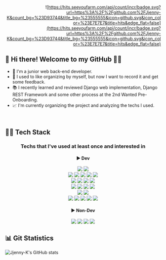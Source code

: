 <div align = "right">
  
  ![https://hits.seeyoufarm.com/api/count/incr/badge.svg?url=https%3A%2F%2Fgithub.com%2FJjenny-K&count_bg=%23D93744&title_bg=%23555555&icon=github.svg&icon_color=%23E7E7E7&title=hits&edge_flat=false](https://hits.seeyoufarm.com/api/count/incr/badge.svg?url=https%3A%2F%2Fgithub.com%2FJjenny-K&count_bg=%23D93744&title_bg=%23555555&icon=github.svg&icon_color=%23E7E7E7&title=hits&edge_flat=false)
  
</div>

## 👋 Hi there! Welcome to my GitHub 🙇‍♀️

- 🌱 I'm a junior web back-end developer.
- :open_file_folder: I used to like organizing by myself, but now I want to record it and get some feedback.
- 📚 I recently learned and reviewed Django web implementation, Django REST Framework and some other process at the 2nd Wanted Pre-Onboarding.
- 📈 I'm currently organizing the project and analyzing the techs I used.

<br/>

## 👩‍💻 Tech Stack

<div align = "center">

  ### Techs that I've used at least once and interested in

  #### ▶ Dev
  <div>
    <img src="https://img.shields.io/badge/Python-3766AB?style=flat-square&logo=Python&logoColor=white"/> <img src="https://img.shields.io/badge/Java-007396?style=flat-square&logo=Java&logoColor=white"/>
  </div>
  <div>
    <img src="https://img.shields.io/badge/Django-092E20?style=flat-square&logo=Django&logoColor=white"/> <img src="https://img.shields.io/badge/Django REST Framework-092E20?style=flat-square&logo=Django&logoColor=white"/> <img src="https://img.shields.io/badge/Flask-000000?style=flat-square&logo=Flask&logoColor=white"/> <img src="https://img.shields.io/badge/Jsp/Servlet-007396?style=flat-square&logo=Java&logoColor=white"/> <img src="https://img.shields.io/badge/Spring Framework-6DB33F?style=flat-square&logo=Spring&logoColor=white"/>
  </div>
  <div>
    <img src="https://img.shields.io/badge/HTML5-E34F26?style=flat-square&logo=HTML5&logoColor=white"/> <img src="https://img.shields.io/badge/CSS3-1572B6?style=flat-square&logo=CSS3&logoColor=white"/> <img src="https://img.shields.io/badge/JavaScript-F7DF1E?style=flat-square&logo=JavaScript&logoColor=white"/> <img src="https://img.shields.io/badge/jQuery-0769AD?style=flat-square&logo=jQuery&logoColor=white"/>
  </div>
  <div>
    <img src="https://img.shields.io/badge/SQLite-003B57?style=flat-square&logo=SQLite&logoColor=white"/> <img src="https://img.shields.io/badge/PostgreSQL-4169E1?style=flat-square&logo=PostgreSQL&logoColor=white"/> <img src="https://img.shields.io/badge/MySQL-4479A1?style=flat-square&logo=MySQL&logoColor=white"/> <img src="https://img.shields.io/badge/MariaDB-003545?style=flat-square&logo=MariaDB&logoColor=white"/>
  </div>
  <div>
    <img src="https://img.shields.io/badge/Scikit learn-F7931E?style=flat-square&logo=scikit-learn&logoColor=white"/> <img src="https://img.shields.io/badge/TensorFlow-FF6F00?style=flat-square&logo=TensorFlow&logoColor=white"/>
  </div>
  <div>
    <img src="https://img.shields.io/badge/Docker-2496ED?style=flat-square&logo=Docker&logoColor=white"/> <img src="https://img.shields.io/badge/AWS EC2-232F3E?style=flat-square&logo=Amazon AWS&logoColor=white"/> <img src="https://img.shields.io/badge/Gunicorn-499848?style=flat-square&logo=Gunicorn&logoColor=white"/> <img src="https://img.shields.io/badge/Nginx-009639?style=flat-square&logo=Nginx&logoColor=white"/> <img src="https://img.shields.io/badge/Apache Tomcat-F8DC75?style=flat-square&logo=Apache Tomcat&logoColor=white"/>
  </div>

  #### ▶ Non-Dev
  <div>
    <img src="https://img.shields.io/badge/Git-F05032?style=flat-square&logo=Git&logoColor=white"/> <img src="https://img.shields.io/badge/Github-181717?style=flat-square&logo=Github&logoColor=white"/> <img src="https://img.shields.io/badge/Slack-4A154B?style=flat-square&logo=Slack&logoColor=white"/> <img src="https://img.shields.io/badge/Notion-000000?style=flat-square&logo=Notion&logoColor=white"/>
  </div>

</div>

## :bar_chart: Git Statistics
![Jjenny-K's GitHub stats](https://github-readme-stats.vercel.app/api?username=Jjenny-K&theme=radical&show_icons=true)
